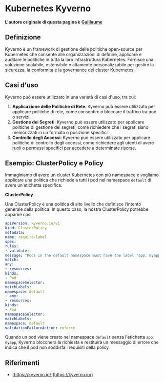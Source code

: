 # Kubernetes Kyverno

**L'autore originale di questa pagina è** [**Guillaume**](https://www.linkedin.com/in/guillaume-chapela-ab4b9a196)

## Definizione&#x20;

Kyverno è un framework di gestione delle politiche open-source per Kubernetes che consente alle organizzazioni di definire, applicare e auditare le politiche in tutta la loro infrastruttura Kubernetes. Fornisce una soluzione scalabile, estensibile e altamente personalizzabile per gestire la sicurezza, la conformità e la governance dei cluster Kubernetes.

## Casi d'uso

Kyverno può essere utilizzato in una varietà di casi d'uso, tra cui:

1. **Applicazione delle Politiche di Rete**: Kyverno può essere utilizzato per applicare politiche di rete, come consentire o bloccare il traffico tra pod o servizi.
2. **Gestione dei Segreti**: Kyverno può essere utilizzato per applicare politiche di gestione dei segreti, come richiedere che i segreti siano memorizzati in un formato o posizione specifici.
3. **Controllo degli Accessi**: Kyverno può essere utilizzato per applicare politiche di controllo degli accessi, come richiedere agli utenti di avere ruoli o permessi specifici per accedere a determinate risorse.

## **Esempio: ClusterPolicy e Policy**

Immaginiamo di avere un cluster Kubernetes con più namespace e vogliamo applicare una politica che richiede a tutti i pod nel namespace `default` di avere un'etichetta specifica.

**ClusterPolicy**

Una ClusterPolicy è una politica di alto livello che definisce l'intento generale della politica. In questo caso, la nostra ClusterPolicy potrebbe apparire così:
```yaml
apiVersion: kyverno.io/v1
kind: ClusterPolicy
metadata:
name: require-label
spec:
rules:
- validate:
message: "Pods in the default namespace must have the label 'app: myapp'"
match:
any:
- resources:
kinds:
- Pod
namespaceSelector:
matchLabels:
namespace: default
- any:
- resources:
kinds:
- Pod
namespaceSelector:
matchLabels:
namespace: default
validationFailureAction: enforce
```
Quando un pod viene creato nel namespace `default` senza l'etichetta `app: myapp`, Kyverno bloccherà la richiesta e restituirà un messaggio di errore che indica che il pod non soddisfa i requisiti della policy.

## Riferimenti

* [https://kyverno.io/](https://kyverno.io/)

